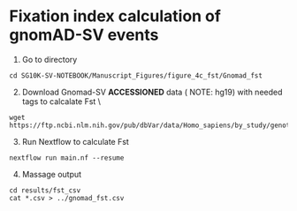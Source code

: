 # Fixation index calculation of gnomAD-SV events

1. Go to directory
```
cd SG10K-SV-NOTEBOOK/Manuscript_Figures/figure_4c_fst/Gnomad_fst
```

2. Download Gnomad-SV **ACCESSIONED** data ( NOTE: hg19) with needed tags to calcalate Fst \

```
wget https://ftp.ncbi.nlm.nih.gov/pub/dbVar/data/Homo_sapiens/by_study/genotype/nstd166/gnomad_v2.1_sv.sites.accessioned.vcf.gz
```

3. Run Nextflow to calculate Fst 
```
nextflow run main.nf --resume
```

4. Massage output
```
cd results/fst_csv
cat *.csv > ../gnomad_fst.csv

```